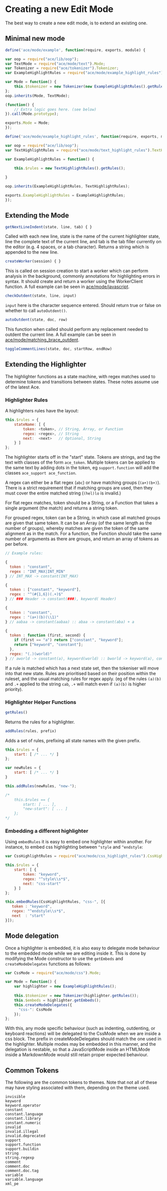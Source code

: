 # Creating a new Edit Mode

The best way to create a new edit mode, is to extend an existing one.

## Minimal new mode

```javascript
define('ace/mode/example', function(require, exports, module) {

var oop = require("ace/lib/oop");
var TextMode = require("ace/mode/text").Mode;
var Tokenizer = require("ace/tokenizer").Tokenizer;
var ExampleHighlightRules = require("ace/mode/example_highlight_rules").ExampleHighlightRules;

var Mode = function() {
    this.$tokenizer = new Tokenizer(new ExampleHighlightRules().getRules());
};
oop.inherits(Mode, TextMode);

(function() {
    // Extra logic goes here. (see below)
}).call(Mode.prototype);

exports.Mode = Mode;
});

define('ace/mode/example_highlight_rules', function(require, exports, module) {

var oop = require("ace/lib/oop");
var TextHighlightRules = require("ace/mode/text_highlight_rules").TextHighlightRules;

var ExampleHighlightRules = function() {

    this.$rules = new TextHighlightRules().getRules();
    
}

oop.inherits(ExampleHighlightRules, TextHighlightRules);

exports.ExampleHighlightRules = ExampleHighlightRules;
});
```
    
## Extending the Mode

```javascript
getNextLineIndent(state, line, tab) { }
```
    
Called with each new line, state is the name of the current highlighter state, line the complete text of the current line, and tab is the tab filler currently on the editor (e.g. 4 spaces, or a tab character). Returns a string which is appended to the new line.

```javascript
createWorker(session) { }
```
    
This is called on session creation to start a worker which can perform analysis in the background, commonly annotations for highlighting errors in syntax. It should create and return a worker using the WorkerClient function. A full example can be seen in [ace/mode/javascript](https://github.com/ajaxorg/ace/blob/master/lib/ace/mode/javascript.js).

```javascript
checkOutdent(state, line, input)
```
    
`input` here is the character sequence entered. Should return true or false on whether to call `autoOutdent()`.

```javascript
autoOutdent(state, doc, row)
```
    
This function when called should perform any replacement needed to outdent the current line. A full example can be seen in [ace/mode/matching\_brace\_outdent](https://github.com/ajaxorg/ace/blob/master/lib/ace/mode/matching_brace_outdent.js).

```javascript
toggleCommentLines(state, doc, startRow, endRow)
```

<a name="extendingTheHighlighter" />

## Extending the Highlighter

The highlighter functions as a state machine, with regex matches used to determine tokens and transitions between states.  These notes assume use of the latest Ace.

### Highlighter Rules

A highlighters rules have the layout:

```javascript
this.$rules = {
    stateName: [ {
        token: <token>, // String, Array, or Function
        regex: <regex>, // String
        next:  <next>   // Optional, String
    } ]
};
```

The highlighter starts off in the "start" state. Tokens are strings, and tag the text with classes of the form `ace_token`. Multiple tokens can be applied to the same text by adding dots in the token, eg `support.function` will add the classes `ace_support ace_function`.

A regex can either be a flat regex (`abc`) or have matching groups (`(a+)(b+)`). There is a strict requirement that if matching groups are used, then they must cover the entire matched string (`(hel)lo` is invalid.)

For flat regex matches, token should be a String, or a Function that takes a single argument (the match) and returns a string token.

For grouped regex, token can be a String, in which case all matched groups are given that same token. It can be an Array (of the same length as the number of groups), whereby matches are given the token of the same alignment as in the match. For a function, the Function should take the same number of arguments as there are groups, and return an array of tokens as per before.

```javascript
// Example rules:

{
  token : "constant",
  regex : "INT_MAX|INT_MIN"
} // INT_MAX -> constant(INT_MAX)

{
  token : ["constant", "keyword"],
  regex : "^(#{1,6})(.+)$"
} // ### Header -> constant(###), keyword( Header)

{
  token : "constant",
  regex : "(a+)(b)(\\1)"
} // aabaa -> constant(aabaa) :: abaa -> constant(aba) + a

{
  token : function (first, second) {
    if (first == "a") return ["constant", "keyword"];
    return ["keyword", "constant"];
  },
  regex: "(.)(world)"
} // aworld -> constant(a), keyword(world) :: bworld -> keyword(a), constant(world)
```
    
If a rule is matched which has a next state set, then the tokeniser will move into that new state. Rules are prioritised based on their position within the ruleset, and the usual matching rules for regex apply. (eg of the rules `(a)(b)` and `.+` applied to the string `cab`, `.+` will match  even if `(a)(b)` is higher priority).

### Highlighter Helper Functions

```javascript
getRules()
```
    
Returns the rules for a highlighter.

```javascript
addRules(rules, prefix)
```
    
Adds a set of rules, prefixing all state names with the given prefix.

```javascript
this.$rules = {
    start: [ /* ... */ ]
};

var newRules = {
    start: [ /* ... */ ]
}

this.addRules(newRules, "new-");

/*
    this.$rules == {
        start: [ ... ],
        "new-start": [ ... ]
    };
*/
```
    
### Embedding a different highlighter

Using `embedRules` it is easy to embed one highlighter within another. For instance, to embed css highlighting between `^style` and `^endstyle`:

```javascript
var CssHighlightRules = require("ace/mode/css_highlight_rules").CssHighlightRules;

this.$rules = {
    start: [ {
        token: "keyword",
        regex: "^style\\s*$",
        next: "css-start"
    } ]
};

this.embedRules(CssHighlightRules, "css-", [{
   token : "keyword",
   regex: "^endstyle\\s*$",
   next  : "start"
}]);
```

## Mode delegation

Once a highlighter is embedded, it is also easy to delegate mode behaviour to the embedded mode while we are editing inside it. This is done by modifying the Mode constructor to use the `getEmbeds` and `createModeDelegates` functions as follows:

```javascript
var CssMode = require("ace/mode/css").Mode;

var Mode = function() {
    var highlighter = new ExampleHighlightRules();
    
    this.$tokenizer = new Tokenizer(highlighter.getRules());
    this.$embeds = highlighter.getEmbeds();
    this.createModeDelegates({
      "css-": CssMode
    });
};
```

With this, any mode specific behaviour (such as indenting, outdenting, or keyboard reactions) will be delegated to the CssMode when we are inside a css block. The prefix in createModeDelegates should match the one used in the highlighter. Multiple modes may be embedded in this manner, and the delegation is nestable, so that a JavaScriptMode inside an HTMLMode inside a MarkdownMode would still retain proper expected behaviour.

## Common Tokens

The following are the common tokens to themes. Note that not all of these may have styling associated with them, depending on the theme used.

    invisible
    keyword
    keyword.operator
    constant
    constant.language
    constant.library
    constant.numeric
    invalid
    invalid.illegal
    invalid.deprecated
    support
    support.function
    support.buildin
    string
    string.regexp
    comment
    comment.doc
    comment.doc.tag
    variable
    variable.language
    xml_pe